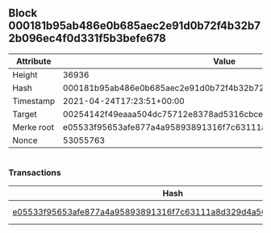 ## Block 000181b95ab486e0b685aec2e91d0b72f4b32b72b096ec4f0d331f5b3befe678

Attribute | Value
--- | ---
Height | 36936
Hash | 000181b95ab486e0b685aec2e91d0b72f4b32b72b096ec4f0d331f5b3befe678
Timestamp | 2021-04-24T17:23:51+00:00
Target | 00254142f49eaaa504dc75712e8378ad5316cbcead634704b3734b6271167cc4
Merke root | e05533f95653afe877a4a95893891316f7c63111a8d329d4a5065d8344039cd1
Nonce | 53055763

```

```

### Transactions

Hash | Amount
--- | ---
[e05533f95653afe877a4a95893891316f7c63111a8d329d4a5065d8344039cd1](e05533f95653afe877a4a95893891316f7c63111a8d329d4a5065d8344039cd1.md) | 10.00000000 SKEPTI 

